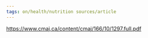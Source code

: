 ```yaml
---
tags: on/health/nutrition sources/article
---
```


https://www.cmaj.ca/content/cmaj/166/10/1297.full.pdf